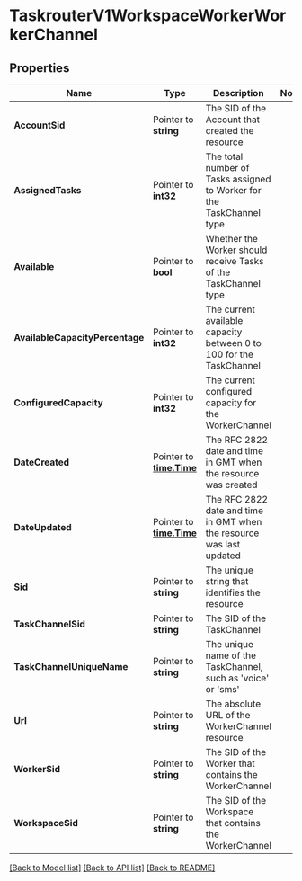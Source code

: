 # TaskrouterV1WorkspaceWorkerWorkerChannel

## Properties

Name | Type | Description | Notes
------------ | ------------- | ------------- | -------------
**AccountSid** | Pointer to **string** | The SID of the Account that created the resource |
**AssignedTasks** | Pointer to **int32** | The total number of Tasks assigned to Worker for the TaskChannel type |
**Available** | Pointer to **bool** | Whether the Worker should receive Tasks of the TaskChannel type |
**AvailableCapacityPercentage** | Pointer to **int32** | The current available capacity between 0 to 100 for the TaskChannel |
**ConfiguredCapacity** | Pointer to **int32** | The current configured capacity for the WorkerChannel |
**DateCreated** | Pointer to [**time.Time**](time.Time.md) | The RFC 2822 date and time in GMT when the resource was created |
**DateUpdated** | Pointer to [**time.Time**](time.Time.md) | The RFC 2822 date and time in GMT when the resource was last updated |
**Sid** | Pointer to **string** | The unique string that identifies the resource |
**TaskChannelSid** | Pointer to **string** | The SID of the TaskChannel |
**TaskChannelUniqueName** | Pointer to **string** | The unique name of the TaskChannel, such as 'voice' or 'sms' |
**Url** | Pointer to **string** | The absolute URL of the WorkerChannel resource |
**WorkerSid** | Pointer to **string** | The SID of the Worker that contains the WorkerChannel |
**WorkspaceSid** | Pointer to **string** | The SID of the Workspace that contains the WorkerChannel |

[[Back to Model list]](../README.md#documentation-for-models) [[Back to API list]](../README.md#documentation-for-api-endpoints) [[Back to README]](../README.md)


